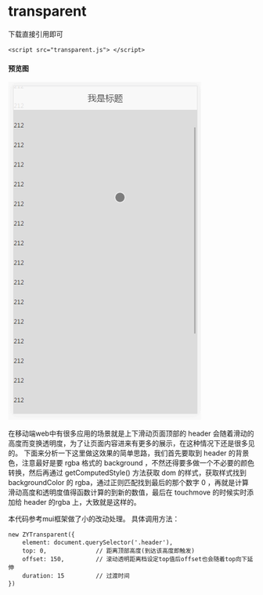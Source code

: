 # transparent

下载直接引用即可
```
<script src="transparent.js"> </script>
```

####  预览图
![](./11.gif '预览图')

在移动端web中有很多应用的场景就是上下滑动页面顶部的 header 会随着滑动的高度而变换透明度，为了让页面内容进来有更多的展示，在这种情况下还是很多见的。
下面来分析一下这里做这效果的简单思路，我们首先要取到 header 的背景色，注意最好是要 rgba 格式的 background ，不然还得要多做一个不必要的颜色转换，然后再通过 getComputedStyle() 方法获取 dom 的样式，获取样式找到 backgroundColor 的 rgba，通过正则匹配找到最后的那个数字 0 ，再就是计算滑动高度和透明度值得函数计算的到新的数值，最后在 touchmove 的时候实时添加给 header 的rgba 上，大致就是这样的。

本代码参考mui框架做了小的改动处理。
具体调用方法：
```
new ZYTransparent({
    element: document.querySelector('.header'),
    top: 0,              // 距离顶部高度(到达该高度即触发)
    offset: 150,         // 滚动透明距离档设定top值后offset也会随着top向下延伸
    duration: 15         // 过渡时间
})
```


